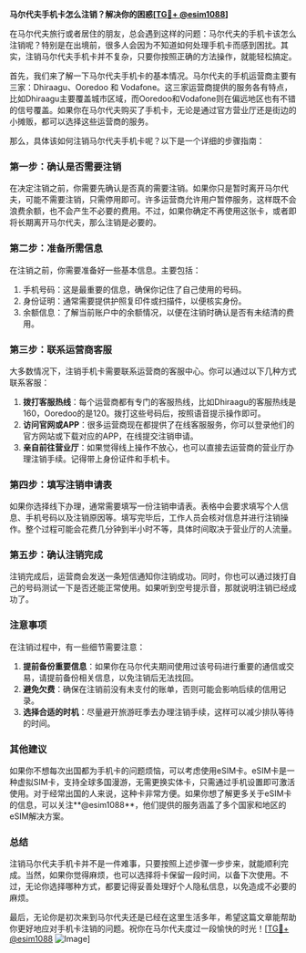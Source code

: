 **马尔代夫手机卡怎么注销？解决你的困惑[[TG💪+ @esim1088](https://t.me/s/esim1088)]**

在马尔代夫旅行或者居住的朋友，总会遇到这样的问题：马尔代夫的手机卡该怎么注销呢？特别是在出境前，很多人会因为不知道如何处理手机卡而感到困扰。其实，注销马尔代夫手机卡并不复杂，只要你按照正确的方法操作，就能轻松搞定。

首先，我们来了解一下马尔代夫手机卡的基本情况。马尔代夫的手机运营商主要有三家：Dhiraagu、Ooredoo 和 Vodafone。这三家运营商提供的服务各有特点，比如Dhiraagu主要覆盖城市区域，而Ooredoo和Vodafone则在偏远地区也有不错的信号覆盖。如果你在马尔代夫购买了手机卡，无论是通过官方营业厅还是街边的小摊贩，都可以选择这些运营商的服务。

那么，具体该如何注销马尔代夫手机卡呢？以下是一个详细的步骤指南：

### **第一步：确认是否需要注销**
在决定注销之前，你需要先确认是否真的需要注销。如果你只是暂时离开马尔代夫，可能不需要注销，只需停用即可。许多运营商允许用户暂停服务，这样既不会浪费余额，也不会产生不必要的费用。不过，如果你确定不再使用这张卡，或者即将长期离开马尔代夫，那么注销是必要的。

### **第二步：准备所需信息**
在注销之前，你需要准备好一些基本信息。主要包括：
1. 手机号码：这是最重要的信息，确保你记住了自己使用的号码。
2. 身份证明：通常需要提供护照复印件或扫描件，以便核实身份。
3. 余额信息：了解当前账户中的余额情况，以便在注销时确认是否有未结清的费用。

### **第三步：联系运营商客服**
大多数情况下，注销手机卡需要联系运营商的客服中心。你可以通过以下几种方式联系客服：
1. **拨打客服热线**：每个运营商都有专门的客服热线，比如Dhiraagu的客服热线是160，Ooredoo的是120。拨打这些号码后，按照语音提示操作即可。
2. **访问官网或APP**：很多运营商现在都提供了在线客服服务，你可以登录他们的官方网站或下载对应的APP，在线提交注销申请。
3. **亲自前往营业厅**：如果觉得线上操作不放心，也可以直接去运营商的营业厅办理注销手续。记得带上身份证件和手机卡。

### **第四步：填写注销申请表**
如果你选择线下办理，通常需要填写一份注销申请表。表格中会要求填写个人信息、手机号码以及注销原因等。填写完毕后，工作人员会核对信息并进行注销操作。整个过程可能会花费几分钟到半小时不等，具体时间取决于营业厅的人流量。

### **第五步：确认注销完成**
注销完成后，运营商会发送一条短信通知你注销成功。同时，你也可以通过拨打自己的号码测试一下是否还能正常使用。如果听到空号提示音，那就说明注销已经成功了。

### **注意事项**
在注销过程中，有一些细节需要注意：
1. **提前备份重要信息**：如果你在马尔代夫期间使用过该号码进行重要的通信或交易，请提前备份相关信息，以免注销后无法找回。
2. **避免欠费**：确保在注销前没有未支付的账单，否则可能会影响后续的信用记录。
3. **选择合适的时机**：尽量避开旅游旺季去办理注销手续，这样可以减少排队等待的时间。

### **其他建议**
如果你不想每次出国都为手机卡的问题烦恼，可以考虑使用eSIM卡。eSIM卡是一种虚拟SIM卡，支持全球多国漫游，无需更换实体卡，只需通过手机设置即可激活使用。对于经常出国的人来说，这种卡非常方便。如果你想了解更多关于eSIM卡的信息，可以关注**@esim1088**，他们提供的服务涵盖了多个国家和地区的eSIM解决方案。

### **总结**
注销马尔代夫手机卡并不是一件难事，只要按照上述步骤一步步来，就能顺利完成。当然，如果你觉得麻烦，也可以选择将卡保留一段时间，以备下次使用。不过，无论你选择哪种方式，都要记得妥善处理好个人隐私信息，以免造成不必要的麻烦。

最后，无论你是初次来到马尔代夫还是已经在这里生活多年，希望这篇文章能帮助你更好地应对手机卡注销的问题。祝你在马尔代夫度过一段愉快的时光！[[TG💪+ @esim1088](https://t.me/s/esim1088) ![Image](https://i.postimg.cc/4NQfJmqS/Snipaste-2025-05-13-00-14-12.png)]